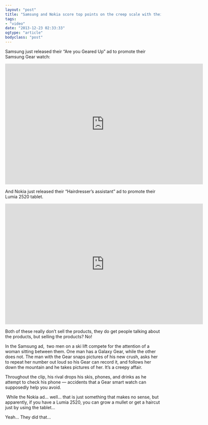 ```yaml
---
layout: "post"
title: "Samsung and Nokia score top points on the creep scale with their latest ads."
tags: 
- "video"
date: "2013-12-23 02:33:33"
ogtype: "article"
bodyclass: "post"
---
```


Samsung just released their “Are you Geared Up” ad to promote their Samsung Gear watch:

<span class="embed-youtube" style="text-align:center; display: block;"><iframe allowfullscreen="true" class="youtube-player" frameborder="0" height="390" src="http://www.youtube.com/embed/T8nJKWJTsUg?version=3&rel=1&fs=1&showsearch=0&showinfo=1&iv_load_policy=1&wmode=transparent" type="text/html" width="640"></iframe></span>

And Nokia just released their “Hairdresser’s assistant” ad to promote their Lumia 2520 tablet.

<span class="embed-youtube" style="text-align:center; display: block;"><iframe allowfullscreen="true" class="youtube-player" frameborder="0" height="390" src="http://www.youtube.com/embed/Q7xVrI-tUIQ?version=3&rel=1&fs=1&showsearch=0&showinfo=1&iv_load_policy=1&wmode=transparent" type="text/html" width="640"></iframe></span>

Both of these really don’t sell the products, they do get people talking about the products, but selling the products? No!

In the Samsung ad,  two men on a ski lift compete for the attention of a woman sitting between them. One man has a Galaxy Gear, while the other does not. The man with the Gear snaps pictures of his new crush, asks her to repeat her number out loud so his Gear can record it, and follows her down the mountain and he takes pictures of her. It’s a creepy affair.

Throughout the clip, his rival drops his skis, phones, and drinks as he attempt to check his phone — accidents that a Gear smart watch can supposedly help you avoid.

 While the Nokia ad… well… that is just something that makes no sense, but apparently, if you have a Lumia 2520, you can grow a mullet or get a haircut just by using the tablet…

Yeah… They did that…